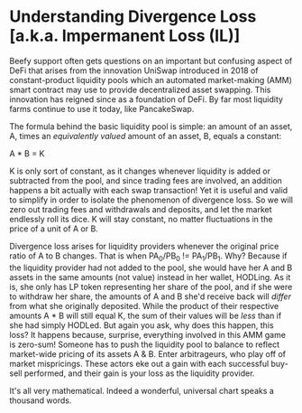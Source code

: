 # Understanding Divergence Loss [a.k.a. Impermanent Loss (IL)]

Beefy support often gets questions on an important but confusing aspect of DeFi that arises from the innovation UniSwap introduced in 2018 of constant-product liquidity pools which an automated market-making (AMM) smart contract may use to provide decentralized asset swapping. This innovation has reigned since as a foundation of DeFi. By far most liquidity farms continue to use it today, like PancakeSwap.

The formula behind the basic liquidity pool is simple: an amount of an asset, A, times an _equivalently valued_ amount of an asset, B, equals a constant: 

A * B = K

K is only sort of constant, as it changes whenever liquidity is added or subtracted from the pool, and since trading fees are involved, an addition happens a bit actually with each swap transaction! Yet it is useful and valid to simplify in order to isolate the phenomenon of divergence loss. So we will zero out trading fees and withdrawals and deposits, and let the market endlessly roll its dice. K will stay constant, no matter fluctuations in the price of a unit of A or B.

Divergence loss arises for liquidity providers whenever the original price ratio of A to B changes. That is when PA<SUB>0</SUB>/PB<SUB>0</SUB> != PA<SUB>1</SUB>/PB<SUB>1</SUB>. Why? Because if the liquidity provider had not added to the pool, she would have her A and B assets in the same amounts (not value) instead in her wallet, HODLing. As it is, she only has LP token representing her share of the pool, and if she were to withdraw her share, the amounts of A and B she'd receive back will _differ_ from what she originally deposited. While the product of their respective amounts A * B will still equal K, the sum of their values will be *less* than if she had simply HODLed. But again you ask, why does this happen, this loss? It happens because, surprise, everything involved in this AMM game is zero-sum! Someone has to push the liquidity pool to balance to reflect market-wide pricing of its assets A & B. Enter arbitrageurs, who play off of market mispricings. These actors eke out a gain with each successful buy-sell performed, and their gain is your loss as the liquidity provider.

It's all very mathematical. Indeed a wonderful, universal chart speaks a thousand words.


